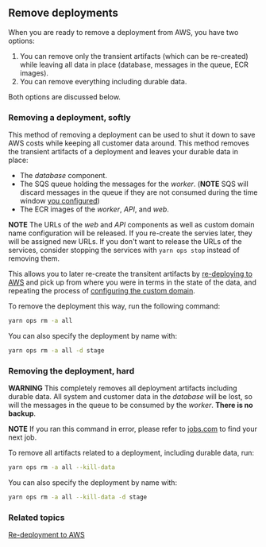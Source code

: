 ## Remove deployments

When you are ready to remove a deployment from AWS, you have two options:

1. You can remove only the transient artifacts (which can be re-created) while leaving all data in place (database, messages in the queue, ECR images).
1. You can remove everything including durable data.

Both options are discussed below.

### Removing a deployment, softly

This method of removing a deployment can be used to shut it down to save AWS costs while keeping all customer data around. This method removes the transient artifacts of a deployment and leaves your durable data in place:

- The _database_ component.
- The SQS queue holding the messages for the _worker_. (**NOTE** SQS will discard messages in the queue if they are not consumed during the time window [you configured](./manage-scalability.md#scaling-the-worker-component))
- The ECR images of the _worker_, _API_, and _web_.

**NOTE** The URLs of the _web_ and _API_ components as well as custom domain name configuration will be released. If you re-create the servies later, they will be assigned new URLs. If you don't want to release the URLs of the services, consider stopping the services with `yarn ops stop` instead of removing them.

This allows you to later re-create the transitent artifacts by [re-deploying to AWS](../tutorials/re-deploying-to-aws.md) and pick up from where you were in terms in the state of the data, and repeating the process of [configuring the custom domain](../tutorials/configuring-custom-domain.md).

To remove the deployment this way, run the following command:

```bash
yarn ops rm -a all
```

You can also specify the deployment by name with:

```bash
yarn ops rm -a all -d stage
```

### Removing the deployment, hard

**WARNING** This completely removes all deployment artifacts including durable data. All system and customer data in the _database_ will be lost, so will the messages in the queue to be consumed by the _worker_. **There is no backup**.

**NOTE** If you ran this command in error, please refer to [jobs.com](https://www.jobs.com/) to find your next job.

To remove all artifacts related to a deployment, including durable data, run:

```bash
yarn ops rm -a all --kill-data
```

You can also specify the deployment by name with:

```bash
yarn ops rm -a all --kill-data -d stage
```

### Related topics

[Re-deployment to AWS](../tutorials/re-deploying-to-aws.md)
